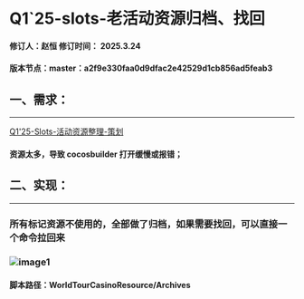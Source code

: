 # Q1\`25-slots-老活动资源归档、找回

#### 修订人：赵恒	 	修订时间： 2025.3.24

#### 版本节点：master：a2f9e330faa0d9dfac2e42529d1cb856ad5feab3

## 一、需求：

---

[Q1'25-Slots-活动资源整理-策划](https://docs.google.com/spreadsheets/d/1eTtfANEnGAa9I681Xe7tJGyDdXkwrYxbP7q3yq-Fqqs/edit?gid=0#gid=0)

#### 资源太多，导致 cocosbuilder 打开缓慢或报错；

## 二、实现：

---

### 所有标记资源不使用的，全部做了归档，如果需要找回，可以直接一个命令拉回来

### ![image1](http://localhost:5173/WTC-Docs/assets/1758727509612_8551e528.png)

#### 脚本路径：WorldTourCasinoResource/Archives

